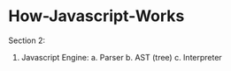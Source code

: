 # How-Javascript-Works

Section 2: 
1. Javascript Engine:
    a. Parser 
    b. AST (tree)
    c. Interpreter
